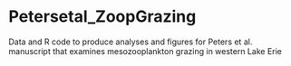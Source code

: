 # Petersetal_ZoopGrazing
Data and R code to produce analyses and figures for Peters et al. manuscript that examines mesozooplankton grazing in western Lake Erie

